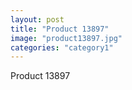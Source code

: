 ```yaml
---
layout: post
title: "Product 13897"
image: "product13897.jpg"
categories: "category1"
---
```

Product 13897
